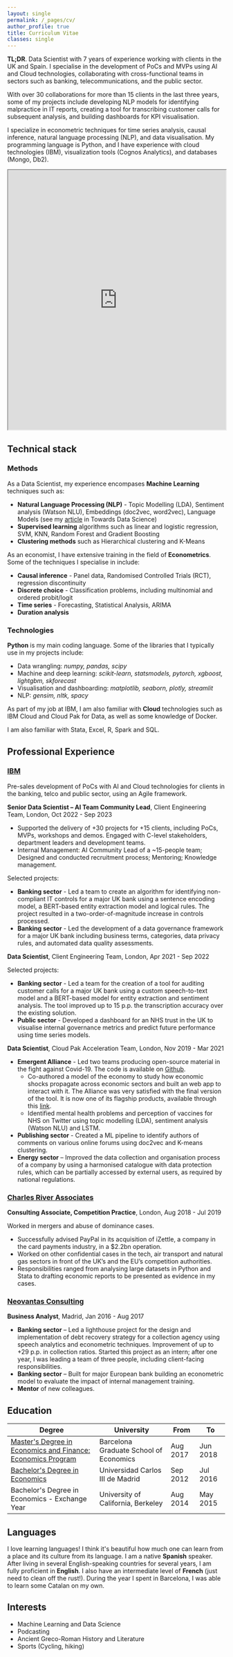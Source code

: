 ```yaml
---
layout: single
permalink: /_pages/cv/
author_profile: true
title: Curriculum Vitae
classes: single
---
```


**TL;DR**. 
Data Scientist with 7 years of experience working with clients in the UK and Spain. I specialise in the development of PoCs and MVPs using AI and Cloud technologies, collaborating with cross-functional teams in sectors such as banking, telecommunications, and the public sector.

With over 30 collaborations for more than 15 clients in the last three years, some of my projects include developing NLP models for identifying malpractice in IT reports, creating a tool for transcribing customer calls for subsequent analysis, and building dashboards for KPI visualisation.

I specialize in econometric techniques for time series analysis, causal inference, natural language processing (NLP), and data visualisation. My programming language is Python, and I have experience with cloud technologies (IBM), visualization tools (Cognos Analytics), and databases (Mongo, Db2).

<!-- <style>
.button {
  display: inline-block;
  padding: 10px 20px;
  font-size: 18px;
  cursor: pointer;
  text-align: center;
  text-decoration: none;
  outline: none;
  color: #fff;
  background-color: #00CED1;
  border: none;
  border-radius: 15px;
  box-shadow: 0 5px #999;
}

.button:hover {background-color: #00CED1} 

.button:active {
  background-color: #00CED1;
  /* box-shadow: 0 5px #666; */
  transform: translateY(4px);
}
</style>

<button class="button" onclick="location.href='https://alvarocorrales.github.io/assets/images/ACC_CV.pdf'" type="button">Download my CV in PDF</button>

<br> -->

<!-- View and download CV -->
<iframe src="https://alvarocorrales.github.io/assets/images/ACC_CV.pdf" width="100%" height="600px"></iframe>


## Technical stack
### Methods
As a Data Scientist, my experience encompases **Machine Learning** techniques such as:
- **Natural Language Processing (NLP)** - Topic Modelling (LDA), Sentiment analysis (Watson NLU), Embeddings (doc2vec, word2vec), Language Models (see my [article](https://towardsdatascience.com/assyrian-or-babylonian-language-identification-in-cuneiform-texts-4f15a14a5d70) in Towards Data Science)
- **Supervised learning** algorithms such as linear and logistic regression, SVM, KNN, Random Forest and Gradient Boosting
- **Clustering methods** such as Hierarchical clustering and K-Means

As an economist, I have extensive training in the field of **Econometrics**. Some of the techniques I specialise in include:
- **Causal inference** - Panel data, Randomised Controlled Trials (RCT), regression discontinuity
- **Discrete choice** - Classification problems, including multinomial and ordered probit/logit
- **Time series** - Forecasting, Statistical Analysis, ARIMA
- **Duration analysis**

### Technologies
**Python** is my main coding language. Some of the libraries that I typically use in my projects include:
- Data wrangling: *numpy, pandas, scipy*
- Machine and deep learning: *scikit-learn, statsmodels, pytorch, xgboost, lightgbm, skforecast*
- Visualisation and dashboarding: *matplotlib, seaborn, plotly, streamlit*
- NLP: *gensim, nltk, spacy*

As part of my job at IBM, I am also familiar with **Cloud** technologies such as IBM Cloud and Cloud Pak for Data, as well as some knowledge of Docker. 

I am also familiar with Stata, Excel, R, Spark and SQL. 

## Professional Experience
### [IBM](https://www.ibm.com/client-engineering)
Pre-sales development of PoCs with AI and Cloud technologies for clients in the banking, telco and public sector, using an Agile framework.

**Senior Data Scientist – AI Team Community Lead**, Client Engineering Team, London, Oct 2022 - Sep 2023

- Supported the delivery of +30 projects for +15 clients, including PoCs, MVPs, workshops and demos. Engaged with C-level stakeholders, department leaders and development teams.
- Internal Management: AI Community Lead of a ~15-people team; Designed and conducted recruitment process; Mentoring; Knowledge management.

Selected projects:
- **Banking sector** - Led a team to create an algorithm for identifying non-compliant IT controls for a major UK bank using a sentence encoding model, a BERT-based entity extraction model and logical rules. The project resulted in a two-order-of-magnitude increase in controls processed.
- **Banking sector** - Led the development of a data governance framework for a major UK bank including business terms, categories, data privacy rules, and automated data quality assessments.


**Data Scientist**, Client Engineering Team, London, Apr 2021 - Sep 2022

Selected projects:
- **Banking sector** - Led a team for the creation of a tool for auditing customer calls for a major UK bank using a custom speech-to-text model and a BERT-based model for entity extraction and sentiment analysis. The tool improved up to 15 p.p. the transcription accuracy over the existing solution.
- **Public sector** - Developed a dashboard for an NHS trust in the UK to visualise internal governance metrics and predict future performance using time series models. 


**Data Scientist**, Cloud Pak Acceleration Team, London, Nov 2019 - Mar 2021
- **Emergent Alliance** -  Led two teams producing open-source material in the fight against Covid-19. The code is available on [Github](https://github.com/emergent-analytics/workstreams).
  - Co-authored a model of the economy to study how economic shocks propagate across economic sectors and built an web app to interact with it. The Alliance was very satisfied with the final version of the tool. It is now one of its flagship products, available through this [link](https://emergentalliance.org/products-and-services/economic-engine/). 
  - Identified mental health problems and perception of vaccines for NHS on Twitter using topic modelling (LDA), sentiment analysis (Watson NLU) and LSTM.
- **Publishing sector** - Created a ML pipeline to identify authors of comments on various online forums using doc2vec and K-means clustering.
- **Energy sector** – Improved the data collection and organisation process of a company by using a harmonised catalogue with data protection rules, which can be partially accessed by external users, as required by national regulations.

### [Charles River Associates](https://ecp.crai.com/) 
**Consulting Associate, Competition Practice**, London, Aug 2018 - Jul 2019 

Worked in mergers and abuse of dominance cases.
- Successfully advised PayPal in its acquisition of iZettle, a company in the card payments industry, in a $2.2bn operation.
- Worked on other confidential cases in the tech, air transport and natural gas sectors in front of the UK’s and the EU’s competition authorities. 
- Responsibilities ranged from analysing large datasets in Python and Stata to drafting economic reports to be presented as evidence in my cases.

### [Neovantas Consulting](https://www.neovantas.com/en/home/)
**Business Analyst**, Madrid, Jan 2016 - Aug 2017 

- **Banking sector** – Led a lighthouse project for the design and implementation of debt recovery strategy for a collection agency using speech analytics and econometric techniques. Improvement of up to +29 p.p. in collection ratios. Started this project as an intern; after one year, I was leading a team of three people, including client-facing responsibilities. 
- **Banking sector** – Built for major European bank building an econometric model to evaluate the impact of internal management training.
- **Mentor** of new colleagues.


## Education

| Degree | University | From | To |
| --- | --- | --- | --- |
| [Master's Degree in Economics and Finance: Economics Program](https://barcelonagse.eu/study/masters-programs/economics) | Barcelona Graduate School of Economics | Aug 2017 | Jun 2018 |
| [Bachelor's Degree in Economics](https://www.uc3m.es/bachelor-degree/economy) | Universidad Carlos III de Madrid | Sep 2012 | Jul 2016 |
| Bachelor's Degree in Economics - Exchange Year | University of California, Berkeley | Aug 2014 | May 2015 |


## Languages
I love learning languages! I think it's beautiful how much one can learn from a place and its culture from its language. I am a native **Spanish** speaker. After living in several English-speaking countries for several years, I am fully proficient in **English**. I also have an intermediate level of **French** (just need to clean off the rust!). During the year I spent in Barcelona, I was able to learn some Catalan on my own.


## Interests
- Machine Learning and Data Science
- Podcasting
- Ancient Greco-Roman History and Literature
- Sports (Cycling, hiking)

